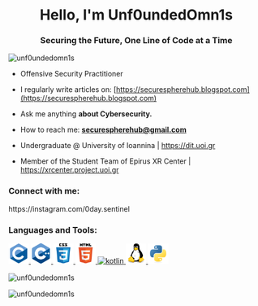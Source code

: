 <h1 align="center">Hello, I'm Unf0undedOmn1s</h1>
<h3 align="center">Securing the Future, One Line of Code at a Time</h3>

<p align="left"> <img src="https://komarev.com/ghpvc/?username=unf0undedomn1s&label=Profile%20views&color=0e75b6&style=flat" alt="unf0undedomn1s" /> </p>

-  Offensive Security Practitioner

-  I regularly write articles on: [https://securespherehub.blogspot.com](https://securespherehub.blogspot.com)

-  Ask me anything **about Cybersecurity.**

-  How to reach me: **securespherehub@gmail.com**

- Undergraduate @ University of Ioannina | https://dit.uoi.gr

- Member of the Student Team of Epirus XR Center | https://xrcenter.project.uoi.gr

<h3 align="left">Connect with me:</h3>
https://instagram.com/0day.sentinel
<p align="left">
</p>

<h3 align="left">Languages and Tools:</h3>
<p align="left"> <a href="https://www.cprogramming.com/" target="_blank" rel="noreferrer"> <img src="https://raw.githubusercontent.com/devicons/devicon/master/icons/c/c-original.svg" alt="c" width="40" height="40"/> </a> <a href="https://www.w3schools.com/cpp/" target="_blank" rel="noreferrer"> <img src="https://raw.githubusercontent.com/devicons/devicon/master/icons/cplusplus/cplusplus-original.svg" alt="cplusplus" width="40" height="40"/> </a> <a href="https://www.w3schools.com/css/" target="_blank" rel="noreferrer"> <img src="https://raw.githubusercontent.com/devicons/devicon/master/icons/css3/css3-original-wordmark.svg" alt="css3" width="40" height="40"/> </a> <a href="https://www.w3.org/html/" target="_blank" rel="noreferrer"> <img src="https://raw.githubusercontent.com/devicons/devicon/master/icons/html5/html5-original-wordmark.svg" alt="html5" width="40" height="40"/> </a> <a href="https://kotlinlang.org" target="_blank" rel="noreferrer"> <img src="https://www.vectorlogo.zone/logos/kotlinlang/kotlinlang-icon.svg" alt="kotlin" width="40" height="40"/> </a> <a href="https://www.linux.org/" target="_blank" rel="noreferrer"> <img src="https://raw.githubusercontent.com/devicons/devicon/master/icons/linux/linux-original.svg" alt="linux" width="40" height="40"/> </a> <a href="https://www.python.org" target="_blank" rel="noreferrer"> <img src="https://raw.githubusercontent.com/devicons/devicon/master/icons/python/python-original.svg" alt="python" width="40" height="40"/> </a> </p>

<p><img align="center" src="https://github-readme-stats.vercel.app/api/top-langs?username=unf0undedomn1s&show_icons=true&locale=en&layout=compact" alt="unf0undedomn1s" /></p>

<p><img align="center" src="https://github-readme-streak-stats.herokuapp.com/?user=unf0undedomn1s&" alt="unf0undedomn1s" /></p>
